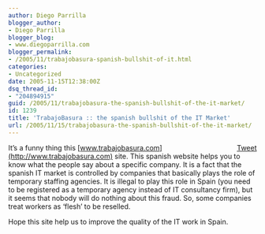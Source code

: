 ```yaml
---
author: Diego Parrilla
blogger_author:
- Diego Parrilla
blogger_blog:
- www.diegoparrilla.com
blogger_permalink:
- /2005/11/trabajobasura-spanish-bullshit-of-it.html
categories:
- Uncategorized
date: 2005-11-15T12:38:00Z
dsq_thread_id:
- "204894915"
guid: /2005/11/trabajobasura-the-spanish-bullshit-of-the-it-market/
id: 1239
title: 'TrabajoBasura :: the spanish bullshit of the IT Market'
url: /2005/11/15/trabajobasura-the-spanish-bullshit-of-the-it-market/
---
```


<div style="float: right; margin-left: 10px;">
  <a href="https://twitter.com/share" class="twitter-share-button" data-via="nubeblog" data-count="vertical" data-url="/2005/11/15/trabajobasura-the-spanish-bullshit-of-the-it-market/">Tweet</a>
</div>

It&#8217;s a funny thing this [](http://www.trabajobasura.com/)[www.trabajobasura.com](http://www.trabajobasura.com) site. This spanish website helps you to know what the people say about a specific company. It is a fact that the spanish IT market is controlled by companies that basically plays the role of temporary staffing agencies. It is illegal to play this role in Spain (you need to be registered as a temporary agency instead of IT consultancy firm), but it seems that nobody will do nothing about this fraud. So, some companies treat workers as &#8216;flesh&#8217; to be reselled.

Hope this site help us to improve the quality of the IT work in Spain.
